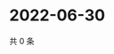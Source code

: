 # 2022-06-30

共 0 条

<!-- BEGIN WEIBO -->
<!-- 最后更新时间 Thu Jun 30 2022 14:20:52 GMT+0800 (China Standard Time) -->

<!-- END WEIBO -->
